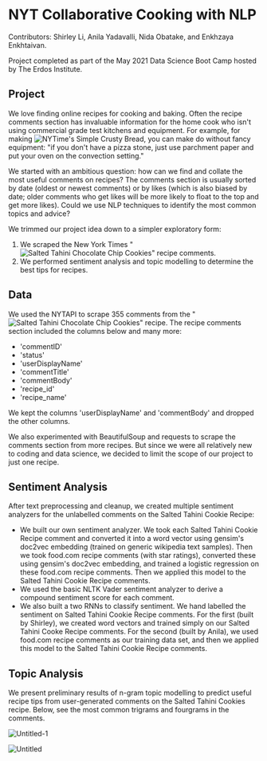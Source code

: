 # NYT Collaborative Cooking with NLP

Contributors: Shirley Li, Anila Yadavalli, Nida Obatake, and Enkhzaya Enkhtaivan.

Project completed as part of the May 2021 Data Science Boot Camp hosted by The Erdos Institute. 

## Project

We love finding online recipes for cooking and baking. Often the recipe comments section has invaluable information for the home cook who isn't using commercial grade test kitchens and equipment. For example, for making ![NYTime's Simple Crusty Bread](https://cooking.nytimes.com/recipes/1018203-simple-crusty-bread), you can make do without fancy equipment: "if you don't have a pizza stone, just use parchment paper and put your oven on the convection setting." 

We started with an ambitious question: how can we find and collate the most useful comments on recipes? The comments section is usually sorted by date (oldest or newest comments) or by likes (which is also biased by date; older comments who get likes will be more likely to float to the top and get more likes). Could we use NLP techniques to identify the most common topics and advice?

We trimmed our project idea down to a simpler exploratory form:
1. We scraped the New York Times "![Salted Tahini Chocolate Chip Cookies](https://cooking.nytimes.com/recipes/1018055-salted-tahini-chocolate-chip-cookies)" recipe comments.
2. We performed sentiment analysis and topic modelling to determine the best tips for recipes. 

## Data
We used the NYTAPI to scrape 355 comments from the "![Salted Tahini Chocolate Chip Cookies](https://cooking.nytimes.com/recipes/1018055-salted-tahini-chocolate-chip-cookies)" recipe. The recipe comments section included the columns below and many more:
- 'commentID'
- 'status'
- 'userDisplayName'
- 'commentTitle'
- 'commentBody'
- 'recipe_id'
- 'recipe_name'

We kept the columns 'userDisplayName' and 'commentBody' and dropped the other columns. 

We also experimented with BeautifulSoup and requests to scrape the comments section from more recipes. But since we were all relatively new to coding and data science, we decided to limit the scope of our project to just one recipe. 

## Sentiment Analysis
After text preprocessing and cleanup, we created multiple sentiment analyzers for the unlabelled comments on the Salted Tahini Cookie Recipe:
- We built our own sentiment analyzer. We took each Salted Tahini Cookie Recipe comment and converted it into a word vector using gensim's doc2vec embedding (trained on generic wikipedia text samples). Then we took food.com recipe comments (with star ratings), converted these using gensim's doc2vec embedding, and trained a logistic regression on these food.com recipe comments. Then we applied this model to the Salted Tahini Cookie Recipe comments.
- We used the basic NLTK Vader sentiment analyzer to derive a compound sentiment score for each comment.
- We also built a two RNNs to classify sentiment. We hand labelled the sentiment on Salted Tahini Cookie Recipe comments. For the first (built by Shirley), we created word vectors and trained simply on our Salted Tahini Cooke Recipe comments. For the second (built by Anila), we used food.com recipe comments as our training data set, and then we applied this model to the Salted Tahini Cookie Recipe comments. 

## Topic Analysis
We present preliminary results of n-gram topic modelling to predict useful recipe tips from user-generated comments on the Salted Tahini Cookies recipe. Below, see the most common trigrams and fourgrams in the comments.

![Untitled-1](https://github.com/neeedz/collaborative-cooking-with-nlp/assets/81717153/67d97d79-dd9f-418b-8585-654e5b0295fd)

![Untitled](https://github.com/neeedz/collaborative-cooking-with-nlp/assets/81717153/3a6957d8-6b2e-48b5-85d5-dcfa5d79559d)
